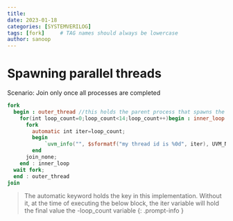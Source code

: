 ```yaml
---
title: 
date: 2023-01-18 
categories: [SYSTEMVERILOG]
tags: [fork]     # TAG names should always be lowercase
author: sanoop
---
```


# Spawning parallel threads
Scenario: Join only once all processes are completed


```verilog
fork 
  begin : outer_thread //this holds the parent process that spawns the childs 
    for(int loop_count=0;loop_count<14;loop_count++)begin : inner_loop //the actual for loop
      fork
        automatic int iter=loop_count; 
        begin
        	`uvm_info("", $sformatf("my thread id is %0d", iter), UVM_NONE);
        end
      join_none;
    end : inner_loop
  wait fork;
  end : outer_thread
join
```

>The automatic keyword holds the key in this implementation. Without it, at the time of executing the below block, the iter variable will hold the final value the -loop_count variable 
{: .prompt-info }
